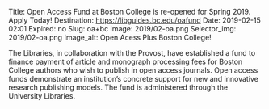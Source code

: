 Title: Open Access Fund at Boston College is re-opened for Spring 2019. Apply Today!
Destination: https://libguides.bc.edu/oafund
Date: 2019-02-15 02:01
Expired: no
Slug: oa+bc
Image: 2019/02-oa.png
Selector_img: 2019/02-oa.png
Image_alt: Open Acess Plus Boston College!

The Libraries, in collaboration with the Provost, have established a fund to finance payment of article and monograph processing fees for Boston College authors who wish to publish in open access journals. Open access funds demonstrate an institution’s concrete support for new and innovative research publishing models. The fund is administered through the University Libraries. 